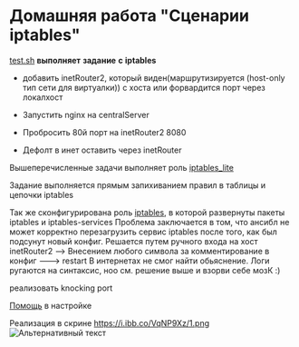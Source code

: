 # Домашняя работа "Сценарии iptables" 


 [test.sh](test.sh) **выполняет** **задание** **с** **iptables**


+ добавить inetRouter2, который виден(маршрутизируется (host-only тип сети для виртуалки)) с хоста или форвардится порт через локалхост

+ Запустить nginx на centralServer

+ Пробросить 80й порт на inetRouter2 8080

+ Дефолт в инет оставить через inetRouter

Вышеперечисленные задачи выполняет роль [iptables_lite](./roles/iptables_lite/)

Задание выполняется прямым запихиванием правил в таблицы и цепочки iptables

Так же сконфигурирована роль [iptables](./roles/iptables), в которой развернуты пакеты iptables и iptables-services
Проблема заключается в том, что ансибл не может корректно перезагрузить сервис iptables после того, как был подсунут новый конфиг. 
Решается путем ручного входа на хост inetRouter2 --> Внесением любого символа за комментирование в конфиг ---> restart
В интернетах не смог найти обьяснение. Логи ругаются на синтаксис, ноо см. решение выше и взорви себе мозК :)

реализовать knocking port

[Помощь](https://otus.ru/nest/post/267/) в настройке 

Реализация в скрине
https://i.ibb.co/VqNP9Xz/1.png
   ![Альтернативный текст](https://i.ibb.co/VqNP9Xz/1.png)



